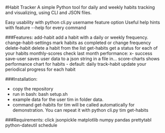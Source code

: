 #Habit Tracker 
A simple Python tool for daily and weekly habits tracking and visualizing, using CLI and JSON files. 

Easy usability with python cli.py username feature option
Useful help hints with feature --help for every command

###Features:
  add-habit              add a habit with a daily or weekly frequency.
  change-habit-settings  mark habits as completed or change frequency
  delete-habit           delete a habit from the list
  get-habits             get a status for each of your habits
  monthly-scores         check last month performance: x- success
  save-user              saves user data to a json string in a file in...
  score-charts           shows performance chart for habits - default: daily
  track-habit            update your periodical progress for each habit


###Installation: 
* copy the repository
* run in bash: bash setup.sh
* example data for the user tim in folder data. 
* command get-habits for tim will be called automatically for demonstration. You can repeat it with python cli.py tim get-habits

###Requirements: 
click
jsonpickle
matplotlib
numpy
pandas
prettytabl
python-dateutil
schedule